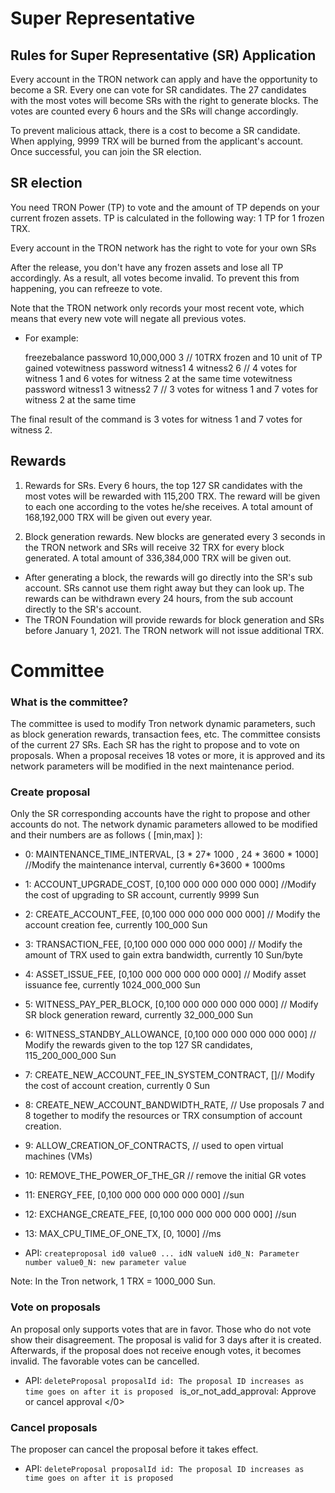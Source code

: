 # Super Representative

## Rules for Super Representative (SR) Application

Every account in the TRON network can apply and have the opportunity to become a SR. Every one can vote for SR candidates. The 27 candidates with the most votes will become SRs with the right to generate blocks. The votes are counted every 6 hours and the SRs will change accordingly.

To prevent malicious attack, there is a cost to become a SR candidate. When applying, 9999 TRX will be burned from the applicant's account. Once successful, you can join the SR election.

## SR election

You need TRON Power (TP) to vote and the amount of TP depends on your current frozen assets. TP is calculated in the following way: 1 TP for 1 frozen TRX.

Every account in the TRON network has the right to vote for your own SRs

After the release, you don't have any frozen assets and lose all TP accordingly. As a result, all votes become invalid. To prevent this from happening, you can refreeze to vote.

Note that the TRON network only records your most recent vote, which means that every new vote will negate all previous votes.

+ For example:

    freezebalance password 10,000,000 3 // 10TRX frozen and 10 unit of TP gained
    votewitness password witness1 4 witness2 6 // 4 votes for witness 1 and 6 votes for witness 2 at the same time
    votewitness password witness1 3 witness2 7 // 3 votes for witness 1 and 7 votes for witness 2 at the same time


The final result of the command is 3 votes for witness 1 and 7 votes for witness 2.

## Rewards

1. Rewards for SRs. Every 6 hours, the top 127 SR candidates with the most votes will be rewarded with 115,200 TRX. The reward will be given to each one according to the votes he/she receives. A total amount of 168,192,000 TRX will be given out every year.

2. Block generation rewards. New blocks are generated every 3 seconds in the TRON network and SRs will receive 32 TRX for every block generated. A total amount of 336,384,000 TRX will be given out.

+ After generating a block, the rewards will go directly into the SR's sub account. SRs cannot use them right away but they can look up. The rewards can be withdrawn every 24 hours, from the sub account directly to the SR's account.
+ The TRON Foundation will provide rewards for block generation and SRs before January 1, 2021. The TRON network will not issue additional TRX.

# Committee

### What is the committee?

The committee is used to modify Tron network dynamic parameters, such as block generation rewards, transaction fees, etc. The committee consists of the current 27 SRs. Each SR has the right to propose and to vote on proposals. When a proposal receives 18 votes or more, it is approved and its network parameters will be modified in the next maintenance period.

### Create proposal

Only the SR corresponding accounts have the right to propose and other accounts do not. The network dynamic parameters allowed to be modified and their numbers are as follows ( [min,max] ):

+ 0: MAINTENANCE_TIME_INTERVAL, [3 * 27* 1000 , 24 * 3600 * 1000] //Modify the maintenance interval, currently 6*3600 * 1000ms
+ 1: ACCOUNT_UPGRADE_COST, [0,100 000 000 000 000 000] //Modify the cost of upgrading to SR account, currently 9999 Sun
+ 2: CREATE_ACCOUNT_FEE, [0,100 000 000 000 000 000] // Modify the account creation fee, currently 100_000 Sun
+ 3: TRANSACTION_FEE, [0,100 000 000 000 000 000] // Modify the amount of TRX used to gain extra bandwidth, currently 10 Sun/byte
+ 4: ASSET_ISSUE_FEE, [0,100 000 000 000 000 000] // Modify asset issuance fee, currently 1024_000_000 Sun
+ 5: WITNESS_PAY_PER_BLOCK, [0,100 000 000 000 000 000] // Modify SR block generation reward, currently 32_000_000 Sun
+ 6: WITNESS_STANDBY_ALLOWANCE, [0,100 000 000 000 000 000] // Modify the rewards given to the top 127 SR candidates, 115_200_000_000 Sun
+ 7: CREATE_NEW_ACCOUNT_FEE_IN_SYSTEM_CONTRACT, []// Modify the cost of account creation, currently 0 Sun
+ 8: CREATE_NEW_ACCOUNT_BANDWIDTH_RATE, // Use proposals 7 and 8 together to modify the resources or TRX consumption of account creation.
+ 9: ALLOW_CREATION_OF_CONTRACTS, // used to open virtual machines (VMs)
+ 10: REMOVE_THE_POWER_OF_THE_GR // remove the initial GR votes
+ 11: ENERGY_FEE, [0,100 000 000 000 000 000] //sun
+ 12: EXCHANGE_CREATE_FEE, [0,100 000 000 000 000 000] //sun
+ 13: MAX_CPU_TIME_OF_ONE_TX, [0, 1000] //ms

+ API: `createproposal id0 value0 ... idN valueN
id0_N: Parameter number
value0_N: new parameter value `

Note: In the Tron network, 1 TRX = 1000_000 Sun.

### Vote on proposals

An proposal only supports votes that are in favor. Those who do not vote show their disagreement. The proposal is valid for 3 days after it is created. Afterwards, if the proposal does not receive enough votes, it becomes invalid. The favorable votes can be cancelled.

+ API: `deleteProposal proposalId
id: The proposal ID increases as time goes on after it is proposed ` is_or_not_add_approval: Approve or cancel approval </0>

### Cancel proposals

The proposer can cancel the proposal before it takes effect.

+ API: `deleteProposal proposalId
id: The proposal ID increases as time goes on after it is proposed `
